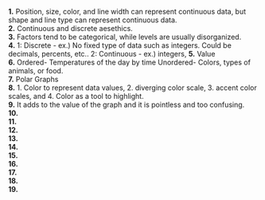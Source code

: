 **1.** Position, size, color, and line width can represent continuous data, but shape and line type can represent continuous data.  
**2.**  Continuous and discrete aesethics.  
**3.**  Factors tend to be categorical, while levels are usually disorganized.  
**4.**  1: Discrete - ex.) No fixed type of data such as integers. Could be decimals, percents, etc.. 2: Continuous - ex.) integers, 
**5.**  Value  
**6.**  Ordered- Temperatures of the day by time Unordered- Colors, types of animals, or food.    
**7.**  Polar Graphs  
**8.**  1. Color to represent data values, 2. diverging color scale, 3. accent color scales, and 4. Color as a tool to highlight.  
**9.**  It adds to the value of the graph and it is pointless and too confusing.  
**10.**  
**11.**  
**12.**  
**13.**  
**14.**  
**15.**  
**16.**  
**17.**  
**18.**  
**19.**  
